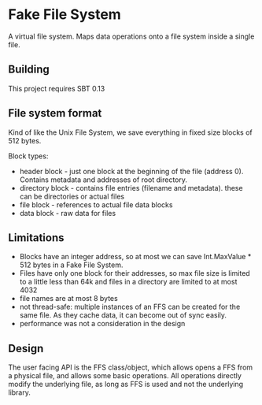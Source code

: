 # Fake File System

A virtual file system. Maps data operations onto a file system inside a single file.


## Building

This project requires SBT 0.13

## File system format

Kind of like the Unix File System, we save everything in fixed size blocks of 512 bytes.
 
Block types:

* header block - just one block at the beginning of the file (address 0). Contains metadata and addresses of root directory.
* directory block - contains file entries (filename and metadata). these can be directories or actual files
* file block - references to actual file data blocks
* data block - raw data for files

## Limitations

* Blocks have an integer address, so at most we can save Int.MaxValue * 512 bytes in a Fake File System.
* Files have only one block for their addresses, so max file size is limited to a little less than 64k and files in a directory are limited to at most 4032
* file names are at most 8 bytes
* not thread-safe: multiple instances of an FFS can be created for the same file. As they cache data, it can become out of sync easily.
* performance was not a consideration in the design


## Design

The user facing API is the FFS class/object, which allows opens a FFS from a physical file, and allows some basic
operations. All operations directly modify the underlying file, as long as FFS is used and not the underlying library.
